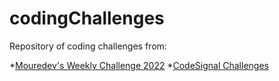 # codingChallenges

Repository of coding challenges from:

*[Mouredev's Weekly Challenge 2022](https://github.com/mouredev/Weekly-Challenge-2022-Kotlin/tree/main/app/src/main/java/com/mouredev/weeklychallenge2022)
*[CodeSignal Challenges](codesignal.com)
